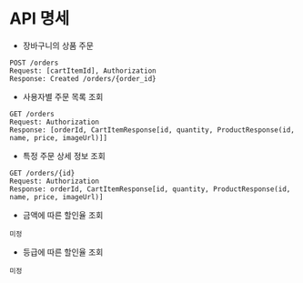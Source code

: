 # API 명세

* 장바구니의 상품 주문

```
POST /orders
Request: [cartItemId], Authorization
Response: Created /orders/{order_id}
```

* 사용자별 주문 목록 조회

```
GET /orders
Request: Authorization
Response: [orderId, CartItemResponse[id, quantity, ProductResponse(id, name, price, imageUrl)]]
```

* 특정 주문 상세 정보 조회

```
GET /orders/{id}
Request: Authorization
Response: orderId, CartItemResponse[id, quantity, ProductResponse(id, name, price, imageUrl)]
```

* 금액에 따른 할인율 조회

```
미정
```

* 등급에 따른 할인율 조회

```
미정
```
